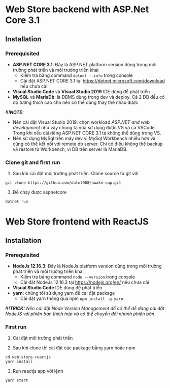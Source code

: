 # Web Store backend with ASP.<i></i>Net Core 3.1

## Installation

### Prerequisited

* **ASP.<i></i>NET CORE 3.1**: Đây là ASP.<i></i>NET platform version dùng trong môi trường phát triển và môi trường triển khai
    * Kiểm tra bằng command `dotnet --info` trong console
    * Cài đặt ASP.<i></i>NET CORE 3.1 tại https://dotnet.microsoft.com/download nếu chưa cài
* **Visual Studio Code** và **Visual Studio 2019** IDE dùng để phát triển
* **MySQL** và **MariaDb**: là DBMS dùng trong dev và deploy. Cả 2 DB đều có độ tương thích cao cho nên có thể dùng thay thế nhau được

***!!!NOTE:***
* Nên cài đặt Visual Studio 2019: chọn workload *ASP.<i></i>NET and web development* như vậy chúng ta vừa sử dụng được VS và cả VSCode. Trong khi nếu cài riêng ASP.<i></i>NET CORE 3.1 ta không thể dùng trong VS.
* Nên sử dụng MySql trên máy dev vì MySql Workbench nhiều hơn và cũng có thể kết nối với remote db server. Chỉ có điều không thể backup và restore từ Workbench, vì DB trên server là MariaDB.

### Clone git and first run

1. Sau khi cài đặt môi trường phát triển. Clone source từ git với
```
git clone https://github.com/datnt908/awake-cup.git
```

3.  Để chạy được aspnetcore
```
dotnet run
```

# Web Store frontend with ReactJS


## Installation

### Prerequisited

* **NodeJs 12.16.3**: Đây là NodeJs platform version dùng trong môi trường phát triển và môi trường triển khai
    * Kiểm tra bằng command `node --version` trong console
    * Cài đặt NodeJs 12.16.3 tại https://nodejs.org/en/ nếu chưa cài
* **Visual Studio Code** IDE dùng để phát triển
* **yarn**: chúng tôi sử dụng yarn để cài đặt package
    * Cài đặt yarn thông qua npm `npm install -g yarn`

***!!!TRICK:*** *Nên cài đặt Node Version Management để có thể dễ dàng cài đặt NodeJS với phiên bản thích hợp và có thể chuyển đổi nhanh phiên bản*

### First run

1. Cài đặt môi trường phát triển

2. Sau khi clone thì cài đặt các package bằng yarn hoặc npm
```
cd web-store-reactjs
yarn install
```

3.  Run reactjs app với lệnh
```
yarn start
```
